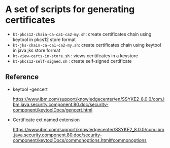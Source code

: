 # A set of scripts for generating certificates

- `kt-pkcs12-chain-ca-ca1-ca2-my.sh`: create certificates chain using keytool in pkcs12 store format
- `kt-jks-chain-ca-ca1-ca2-my.sh`: create certificates chain using keytool in java jks store format
- `kt-view-certs-in-store.sh` : views ceritifcates in a keystore
- `kt-pkcs12-self-signed.sh` : create self-signed certificate

## Reference
- keytool -gencert
  
  https://www.ibm.com/support/knowledgecenter/en/SSYKE2_8.0.0/com.ibm.java.security.component.80.doc/security-component/keytoolDocs/gencert.html

- Certificate ext named extension
 
  https://www.ibm.com/support/knowledgecenter/SSYKE2_8.0.0/com.ibm.java.security.component.80.doc/security-component/keytoolDocs/commonoptions.html#commonoptions